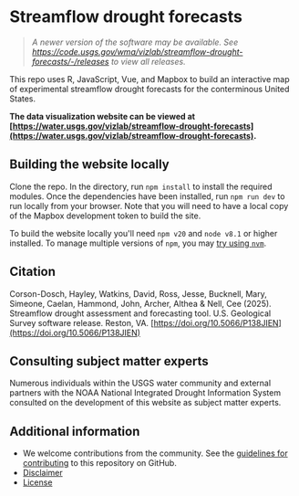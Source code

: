 # Streamflow drought forecasts

> _A newer version of the software may be available. See https://code.usgs.gov/wma/vizlab/streamflow-drought-forecasts/-/releases to view all releases._

This repo uses R, JavaScript, Vue, and Mapbox to build an interactive map of experimental streamflow drought forecasts for the conterminous United States. 

**The data visualization website can be viewed at [https://water.usgs.gov/vizlab/streamflow-drought-forecasts](https://water.usgs.gov/vizlab/streamflow-drought-forecasts).**

## Building the website locally

Clone the repo. In the directory, run `npm install` to install the required modules. Once the dependencies have been installed, run `npm run dev` to run locally from your browser. Note that you will need to have a local copy of the Mapbox development token to build the site.

To build the website locally you'll need `npm v20` and `node v8.1` or higher installed. To manage multiple versions of `npm`, you may [try using `nvm`](https://betterprogramming.pub/how-to-change-node-js-version-between-projects-using-nvm-3ad2416bda7e).

## Citation

Corson-Dosch, Hayley, Watkins, David, Ross, Jesse, Bucknell, Mary, Simeone, Caelan, Hammond, John, Archer, Althea & Nell, Cee (2025). Streamflow drought assessment and forecasting tool. U.S. Geological Survey software release. Reston, VA. [https://doi.org/10.5066/P138JIEN](https://doi.org/10.5066/P138JIEN)

## Consulting subject matter experts
Numerous individuals within the USGS water community and external partners with the NOAA National Integrated Drought Information System consulted on the development of this website as subject matter experts.

## Additional information
* We welcome contributions from the community. See the [guidelines for contributing](https://github.com/DOI-USGS/streamflow-drought-forecasts/) to this repository on GitHub.
* [Disclaimer](https://code.usgs.gov/wma/vizlab/streamflow-drought-forecasts/-/blob/main/DISCLAIMER.md)
* [License](https://code.usgs.gov/wma/vizlab/streamflow-drought-forecasts/-/blob/main/LICENSE.md)
